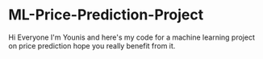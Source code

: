 # ML-Price-Prediction-Project
Hi Everyone I'm Younis and here's my code for a machine learning project on price prediction hope you really benefit from it.
